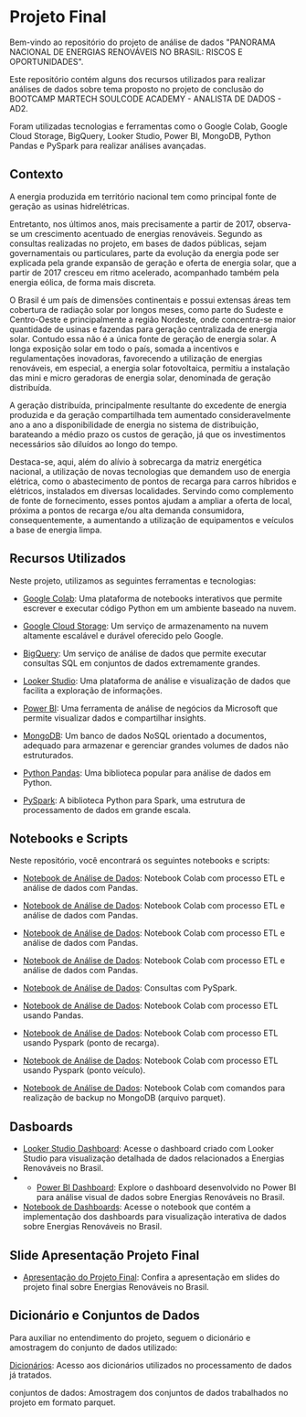 # **Projeto Final**
Bem-vindo ao repositório do projeto de análise de dados "PANORAMA NACIONAL DE ENERGIAS RENOVÁVEIS NO BRASIL: RISCOS E OPORTUNIDADES".

Este repositório contém alguns dos recursos utilizados para realizar análises de dados sobre tema proposto no projeto de conclusão do BOOTCAMP MARTECH SOULCODE ACADEMY - ANALISTA DE DADOS - AD2.

Foram utilizadas tecnologias e ferramentas como o Google Colab, Google Cloud Storage, BigQuery, Looker Studio, Power BI, MongoDB, Python Pandas e PySpark para realizar análises avançadas.

## **Contexto**
A energia produzida em território nacional tem como principal fonte de geração as usinas hidrelétricas.

Entretanto, nos últimos anos, mais precisamente a partir de 2017, observa-se um crescimento acentuado de energias renováveis. Segundo as consultas realizadas no projeto, em bases de dados públicas, sejam governamentais ou particulares, parte da evolução da energia pode ser explicada pela grande expansão de geração e oferta de energia solar, que a partir de 2017 cresceu em ritmo acelerado, acompanhado também pela energia eólica, de forma mais discreta.

O Brasil é um país de dimensões continentais e possui extensas áreas tem cobertura de radiação solar por longos meses, como parte do Sudeste e Centro-Oeste e principalmente a região Nordeste, onde concentra-se maior quantidade de usinas e fazendas para geração centralizada de energia solar. Contudo essa não é a única fonte de geração de energia solar. A longa exposição solar em todo o país, somada a incentivos e regulamentações inovadoras, favorecendo a utilização de energias renováveis, em especial, a energia solar fotovoltaica, permitiu a instalação das mini e micro geradoras de energia solar, denominada de geração distribuída.

A geração distribuída, principalmente resultante do excedente de energia produzida e da geração compartilhada tem aumentado consideravelmente ano a ano a disponibilidade de energia no sistema de distribuição, barateando a médio prazo os custos de geração, já que os investimentos necessários são diluídos ao longo do tempo.

Destaca-se, aqui, além do alívio à sobrecarga da matriz energética nacional, a utilização de novas tecnologias que demandem uso de energia elétrica, como o abastecimento de pontos de recarga para carros híbridos e elétricos, instalados em diversas localidades. Servindo como complemento de fonte de fornecimento, esses pontos ajudam a ampliar a oferta de local, próxima a pontos de recarga e/ou alta demanda consumidora, consequentemente, a aumentando a utilização de equipamentos e veículos a base de energia limpa.

## **Recursos Utilizados**

Neste projeto, utilizamos as seguintes ferramentas e tecnologias:

- [Google Colab](https://colab.research.google.com/): Uma plataforma de notebooks interativos que permite escrever e executar código Python em um ambiente baseado na nuvem.

- [Google Cloud Storage](https://cloud.google.com/storage): Um serviço de armazenamento na nuvem altamente escalável e durável oferecido pelo Google.

- [BigQuery](https://cloud.google.com/bigquery): Um serviço de análise de dados que permite executar consultas SQL em conjuntos de dados extremamente grandes.

- [Looker Studio](https://looker.com): Uma plataforma de análise e visualização de dados que facilita a exploração de informações.

- [Power BI](https://powerbi.microsoft.com/): Uma ferramenta de análise de negócios da Microsoft que permite visualizar dados e compartilhar insights.

- [MongoDB](https://www.mongodb.com/): Um banco de dados NoSQL orientado a documentos, adequado para armazenar e gerenciar grandes volumes de dados não estruturados.

- [Python Pandas](https://pandas.pydata.org/): Uma biblioteca popular para análise de dados em Python.

- [PySpark](https://spark.apache.org/docs/latest/api/python/index.html): A biblioteca Python para Spark, uma estrutura de processamento de dados em grande escala.


## **Notebooks e Scripts**

Neste repositório, você encontrará os seguintes notebooks e scripts:

- [Notebook de Análise de Dados](https://colab.research.google.com/github/squadOito/soulcodead2/blob/main/notebooks/fator_capacidade_mwh_2015_2023.ipynb): Notebook Colab com processo ETL e análise de dados com Pandas.

- [Notebook de Análise de Dados](https://colab.research.google.com/github/RenatoCosta10031979/EnergiaRenovaveisNoBrasil/blob/main/notebooks/notebook_2_1_cap_instalada_por_regiao_e_uf_tratado.ipynb): Notebook Colab com processo ETL e análise de dados com Pandas.

- [Notebook de Análise de Dados](https://colab.research.google.com/github/RenatoCosta10031979/EnergiaRenovaveisNoBrasil/blob/main/notebooks/2_2_cap_instalada_de_geracao_eletrica_por_fonte_mw.ipynb): Notebook Colab com processo ETL e análise de dados com Pandas.

- [Notebook de Análise de Dados](https://colab.research.google.com/github/RenatoCosta10031979/EnergiaRenovaveisNoBrasil/blob/main/notebooks/notebook_2_3_geracao_eletrica_por_fonte_gwh_tratado.ipynb): Notebook Colab com processo ETL e análise de dados com Pandas.

- [Notebook de Análise de Dados](https://colab.research.google.com/github/RenatoCosta10031979/EnergiaRenovaveisNoBrasil/blob/main/notebooks/notebook_geracao_distribuida_pyspark_tratado.ipynb): Consultas com PySpark.

- [Notebook de Análise de Dados](https://colab.research.google.com/github/RenatoCosta10031979/EnergiaRenovaveisNoBrasil/blob/main/notebooks/notebook_global_horizontal_means_tratad.ipynb): Notebook Colab com processo ETL usando Pandas.

- [Notebook de Análise de Dados](https://colab.research.google.com/github/RenatoCosta10031979/EnergiaRenovaveisNoBrasil/blob/main/notebooks/notebook_iea_ponto_recarga_pyspark_bruto.ipynb): Notebook Colab com processo ETL usando Pyspark (ponto de recarga).

- [Notebook de Análise de Dados](https://colab.research.google.com/github/RenatoCosta10031979/EnergiaRenovaveisNoBrasil/blob/main/notebooks/notebook_iea_ponto_veiculos_pyspark_bruto.ipynb): Notebook Colab com processo ETL usando Pyspark (ponto veículo).

- [Notebook de Análise de Dados](https://colab.research.google.com/github/RenatoCosta10031979/EnergiaRenovaveisNoBrasil/blob/main/notebooks/notebook_mongoDB_carregamento_parquet.ipynb): Notebook Colab com comandos para realização de backup no MongoDB (arquivo parquet).

## **Dasboards**

- [Looker Studio Dashboard](https://github.com/RenatoCosta10031979/EnergiaRenovaveisNoBrasil/blob/main/dashboards/LookerStudio.pdf): Acesse o dashboard criado com Looker Studio para visualização  detalhada de dados relacionados a Energias Renováveis no Brasil.
- - [Power BI Dashboard](https://github.com/RenatoCosta10031979/EnergiaRenovaveisNoBrasil/blob/main/dashboards/PowerBI.pdf): Explore o dashboard desenvolvido no Power BI para análise visual de dados sobre Energias Renováveis no Brasil.
- [Notebook de Dashboards](https://github.com/RenatoCosta10031979/EnergiaRenovaveisNoBrasil/blob/main/dashboards/dashboards.ipynb): Acesse o notebook que contém a implementação dos dashboards para visualização interativa de dados sobre Energias Renováveis no Brasil.

## **Slide Apresentação Projeto Final**
- [Apresentação do Projeto Final](https://github.com/RenatoCosta10031979/EnergiaRenovaveisNoBrasil/blob/main/dashboards/Slides.pdf): Confira a apresentação em slides do projeto final sobre Energias Renováveis no Brasil.




## **Dicionário e Conjuntos de Dados**
Para auxiliar no entendimento do projeto, seguem o dicionário e amostragem do conjunto de dados utilizado:



[Dicionários](https://github.com/RenatoCosta10031979/EnergiaRenovaveisNoBrasil/tree/main/documentation): Acesso aos dicionários utilizados no processamento de dados já tratados.

conjuntos de dados: Amostragem dos conjuntos de dados trabalhados no projeto em formato parquet.


